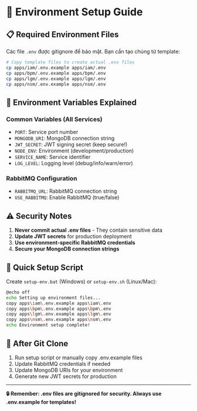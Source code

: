 # 🔧 Environment Setup Guide

## 📋 **Required Environment Files**

Các file `.env` được gitignore để bảo mật. Bạn cần tạo chúng từ template:

```bash
# Copy template files to create actual .env files
cp apps/iam/.env.example apps/iam/.env
cp apps/bpm/.env.example apps/bpm/.env  
cp apps/lgm/.env.example apps/lgm/.env
cp apps/nsm/.env.example apps/nsm/.env
```

## 🔐 **Environment Variables Explained**

### Common Variables (All Services)
- `PORT`: Service port number
- `MONGODB_URI`: MongoDB connection string  
- `JWT_SECRET`: JWT signing secret (keep secure!)
- `NODE_ENV`: Environment (development/production)
- `SERVICE_NAME`: Service identifier
- `LOG_LEVEL`: Logging level (debug/info/warn/error)

### RabbitMQ Configuration
- `RABBITMQ_URL`: RabbitMQ connection string
- `USE_RABBITMQ`: Enable RabbitMQ (true/false)

## ⚠️ **Security Notes**

1. **Never commit actual .env files** - They contain sensitive data
2. **Update JWT secrets** for production deployment
3. **Use environment-specific RabbitMQ credentials**
4. **Secure your MongoDB connection strings**

## 🚀 **Quick Setup Script**

Create `setup-env.bat` (Windows) or `setup-env.sh` (Linux/Mac):

```bash
@echo off
echo Setting up environment files...
copy apps\iam\.env.example apps\iam\.env
copy apps\bpm\.env.example apps\bpm\.env
copy apps\lgm\.env.example apps\lgm\.env
copy apps\nsm\.env.example apps\nsm\.env
echo Environment setup complete!
```

## 🔄 **After Git Clone**

1. Run setup script or manually copy .env.example files
2. Update RabbitMQ credentials if needed
3. Update MongoDB URIs for your environment
4. Generate new JWT secrets for production

---

**🔒 Remember: .env files are gitignored for security. Always use .env.example for templates!**

